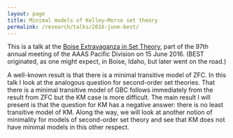 ```yaml
---
layout: page
title: Minimal models of Kelley–Morse set theory
permalink: /research/talks/2016-june-best/
---
```


This is a talk at the [Boise Extravaganza in Set Theory](http://diamond.boisestate.edu/~best/), part of the 97th annual meeting of the AAAS Pacific Division on 15 June 2016. (BEST originated, as one might expect, in Boise, Idaho, but later went on the road.)

A well-known result is that there is a minimal transitive model of ZFC. In this talk I look at the analogous question for second-order set theories. That there is a minimal transitive model of GBC follows immediately from the result from ZFC but the KM case is more difficult. The main result I will present is that the question for KM has a negative answer: there is no least transitive model of KM. Along the way, we will look at another notion of minimality for models of second-order set theory and see that KM does not have minimal models in this other respect.

